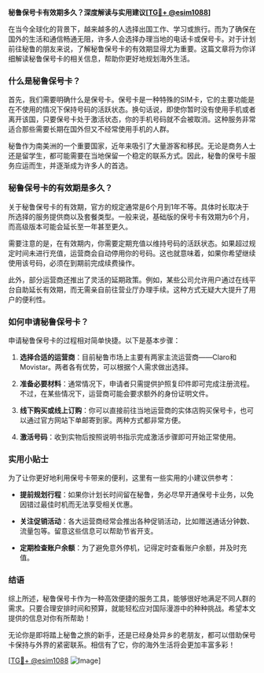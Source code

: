 **秘鲁保号卡有效期多久？深度解读与实用建议[[TG💪+ @esim1088](https://t.me/s/esim1088)]**

在当今全球化的背景下，越来越多的人选择出国工作、学习或旅行。而为了确保在国外的生活和通信畅通无阻，许多人会选择办理当地的电话卡或保号卡。对于计划前往秘鲁的朋友来说，了解秘鲁保号卡的有效期显得尤为重要。这篇文章将为你详细解读秘鲁保号卡的相关信息，帮助你更好地规划海外生活。

### 什么是秘鲁保号卡？

首先，我们需要明确什么是保号卡。保号卡是一种特殊的SIM卡，它的主要功能是在不使用的情况下保持号码的活跃状态。换句话说，即使你暂时没有使用手机或者离开该国，只要保号卡处于激活状态，你的手机号码就不会被取消。这种服务非常适合那些需要长期在国外但又不经常使用手机的人群。

秘鲁作为南美洲的一个重要国家，近年来吸引了大量游客和移民。无论是商务人士还是留学生，都可能需要在当地保留一个稳定的联系方式。因此，秘鲁的保号卡服务应运而生，并逐渐成为许多人的首选。

### 秘鲁保号卡的有效期是多久？

关于秘鲁保号卡的有效期，官方的规定通常是6个月到1年不等。具体时长取决于所选择的服务提供商以及套餐类型。一般来说，基础版的保号卡有效期为6个月，而高级版本可能会延长至一年甚至更久。

需要注意的是，在有效期内，你需要定期充值以维持号码的活跃状态。如果超过规定时间未进行充值，运营商会自动停用你的号码。这也就意味着，如果你希望继续使用该号码，必须在到期前完成续费操作。

此外，部分运营商还推出了灵活的延期政策。例如，某些公司允许用户通过在线平台自助延长有效期，而无需亲自前往营业厅办理手续。这种方式无疑大大提升了用户的便利性。

### 如何申请秘鲁保号卡？

申请秘鲁保号卡的过程相对简单快捷。以下是基本步骤：

1. **选择合适的运营商**：目前秘鲁市场上主要有两家主流运营商——Claro和Movistar。两者各有优势，可以根据个人需求做出选择。
   
2. **准备必要材料**：通常情况下，申请者只需提供护照复印件即可完成注册流程。不过，在某些情况下，运营商可能会要求额外的身份证明文件。

3. **线下购买或线上订购**：你可以直接前往当地运营商的实体店购买保号卡，也可以通过官方网站下单邮寄到家。两种方式都非常方便。

4. **激活号码**：收到实物后按照说明书指示完成激活步骤即可开始正常使用。

### 实用小贴士

为了让你更好地利用保号卡带来的便利，这里有一些实用的小建议供参考：

- **提前规划行程**：如果你计划长时间留在秘鲁，务必尽早开通保号卡业务，以免因错过最佳时机而无法享受相关优惠。
  
- **关注促销活动**：各大运营商经常会推出各种促销活动，比如赠送通话分钟数、流量包等。留意这些信息可以帮助节省开支。

- **定期检查账户余额**：为了避免意外停机，记得定时查看账户余额，并及时充值。

### 结语

综上所述，秘鲁保号卡作为一种高效便捷的服务工具，能够很好地满足不同人群的需求。只要合理安排时间和预算，就能轻松应对国际漫游中的种种挑战。希望本文提供的信息对你有所帮助！

无论你是即将踏上秘鲁之旅的新手，还是已经身处异乡的老朋友，都可以借助保号卡保持与外界的紧密联系。相信有了它，你的海外生活将会更加丰富多彩！

[[TG💪+ @esim1088](https://t.me/s/esim1088) ![Image](https://i.postimg.cc/4NQfJmqS/Snipaste-2025-05-13-00-14-12.png)]
